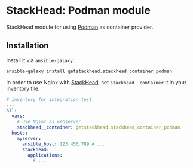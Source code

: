 # StackHead: Podman module

StackHead module for using [Podman](https://podman.io) as container provider.

## Installation

Install it via `ansible-galaxy`:

```
ansible-galaxy install getstackhead.stackhead_container_podman
```

In order to use Nginx with [StackHead](https://get.stackhead.io), set `stackhead__container` it in your inventory file:

```yaml
# inventory for integration test
---
all:
  vars:
    # Use Nginx as webserver
    stackhead__container: getstackhead.stackhead_container_podman
  hosts:
    myserver:
      ansible_host: 123.456.789 # ...
      stackhead:
        applications:
          # ...
```
